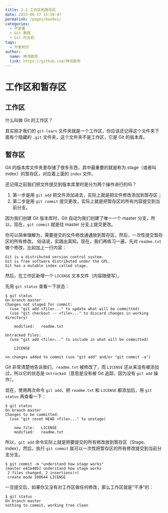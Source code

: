 ```yaml
---
title: 2.2 工作区和暂存区
date: 2023-06-17 15:59:47
permalink: /pages/6ee9e1/
categories:
  - 开发者
  - Git 教程
  - Git 时光机
tags:
  - 开发知识
author: 
  name: 神流歌奈
  link: https://github.com/神流歌奈
---
```

# 工作区和暂存区

## 工作区

什么叫做 Git 的工作区？

其实刚才我们的 `git-learn` 文件夹就是一个工作区，你应该还记得这个文件夹下面有个隐藏的 `.git` 文件夹，这个文件夹不是工作区，它是 Git 的版本库。

## 暂存区

Git 的版本库文件夹里存储了很多东西，其中最重要的就是称为 stage（或者叫 index）的暂存区，对应着上面的 `index` 文件。

还记得之前我们把文件提交到版本库里时是分为两个操作进行的吗？

1. 第一步是用 `git add` 把文件添加进去，实际上就是把文件修改添加到暂存区；
2. 第二步是用 `git commit` 提交更改，实际上就是把暂存区的所有内容提交到当前分支。

因为我们创建 Git 版本库时，Git 自动为我们创建了唯一一个 master 分支，所以，现在，`git commit` 就是往 master 分支上提交更改。

你可以简单理解为，需要提交的文件修改通通放到暂存区，然后，一次性提交暂存区的所有修改。
俗话说，实践出真知。现在，我们再练习一遍，先对 `readme.txt` 做个修改，比如加上一行内容：

```
Git is a distributed version control system.
Git is free software distributed under the GPL.
Git has a mutable index called stage.
```

然后，在工作区新增一个 `LICENSE` 文本文件（内容随便写）。

先用 `git status` 查看一下状态：

```shell
$ git status
On branch master
Changes not staged for commit:
  (use "git add <file>..." to update what will be committed)
  (use "git checkout -- <file>..." to discard changes in working directory)

	modified:   readme.txt

Untracked files:
  (use "git add <file>..." to include in what will be committed)

	LICENSE

no changes added to commit (use "git add" and/or "git commit -a")
```

Git 非常清楚地告诉我们，`readme.txt` 被修改了，而 `LICENSE` 还从来没有被添加过，所以它的状态是 `Untracked`（意思是没有被 Git 追踪，因为没有 `git add` 操作）。

现在，使用两次命令 `git add`，把 `readme.txt` 和 `LICENSE` 都添加后，用 `git status` 再查看一下：

```shell
$ git status
On branch master
Changes to be committed:
  (use "git reset HEAD <file>..." to unstage)

	new file:   LICENSE
	modified:   readme.txt
```

所以，`git add` 命令实际上就是把要提交的所有修改放到暂存区（Stage、index），然后，执行 `git commit` 就可以一次性把暂存区的所有修改提交到当前分支分支。

```shell
$ git commit -m "understand how stage works"
[master e43a48b] understand how stage works
 2 files changed, 2 insertions(+)
 create mode 100644 LICENSE
```

一旦提交后，如果你又没有对工作区做任何修改，那么工作区就是“干净”的：

```shell
$ git status
On branch master
nothing to commit, working tree clean
```
